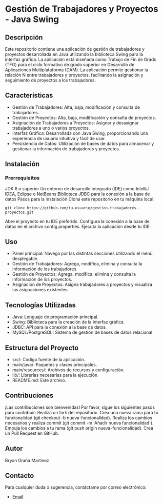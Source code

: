 # Gestión de Trabajadores y Proyectos - Java Swing
## Descripción
Este repositorio contiene una aplicación de gestión de trabajadores y proyectos desarrollada en Java utilizando la biblioteca Swing para la interfaz gráfica. La aplicación está diseñada como Trabajo de Fin de Grado (TFG) para el ciclo formativo de grado superior en Desarrollo de Aplicaciones Multiplataforma (DAM). La aplicación permite gestionar la relación N
entre trabajadores y proyectos, facilitando la asignación y seguimiento de proyectos a los trabajadores.

## Características
- Gestión de Trabajadores: Alta, baja, modificación y consulta de trabajadores.
- Gestión de Proyectos: Alta, baja, modificación y consulta de proyectos.
- Asignación de Trabajadores a Proyectos: Asignar y desasignar trabajadores a uno o varios proyectos.
- Interfaz Gráfica: Desarrollada con Java Swing, proporcionando una experiencia de usuario intuitiva y fácil de usar.
- Persistencia de Datos: Utilización de bases de datos para almacenar y gestionar la información de trabajadores y proyectos.
## Instalación
### Prerrequisitos
JDK 8 o superior
Un entorno de desarrollo integrado (IDE) como IntelliJ IDEA, Eclipse o NetBeans
Biblioteca JDBC para la conexión a la base de datos
Pasos para la instalación
Clona este repositorio en tu máquina local:
```
git clone https://github.com/tu-usuario/gestion-trabajadores-proyectos.git
```
Abre el proyecto en tu IDE preferido.
Configura la conexión a la base de datos en el archivo config.properties.
Ejecuta la aplicación desde tu IDE.
## Uso
- Panel principal: Navega por las distintas secciones utilizando el menú desplegable.
- Gestión de Trabajadores: Agrega, modifica, elimina y consulta la información de los trabajadores.
- Gestión de Proyectos: Agrega, modifica, elimina y consulta la información de los proyectos.
- Asignación de Proyectos: Asigna trabajadores a proyectos y visualiza las asignaciones existentes.

## Tecnologías Utilizadas
- Java: Lenguaje de programación principal.
- Swing: Biblioteca para la creación de la interfaz gráfica.
- JDBC: API para la conexión a la base de datos.
- MySQL/PostgreSQL: Sistema de gestión de bases de datos relacional.
## Estructura del Proyecto
- src/: Código fuente de la aplicación.
- main/java/: Paquetes y clases principales.
- main/resources/: Archivos de recursos y configuración.
- lib/: Librerías necesarias para la ejecución.
- README.md: Este archivo.

## Contribuciones
¡Las contribuciones son bienvenidas! Por favor, sigue los siguientes pasos para contribuir:
Realiza un fork del repositorio.
Crea una nueva rama para tu funcionalidad (git checkout -b nueva-funcionalidad).
Realiza los cambios necesarios y realiza commit (git commit -m 'Añadir nueva funcionalidad').
Empuja los cambios a tu rama (git push origin nueva-funcionalidad).
Crea un Pull Request en GitHub.

## Autor
Bryan Graña Martínez
## Contacto
Para cualquier duda o sugerencia, contáctame por correo electrónico:
- [Email](mailto:bryangranamartinez@gmail.com)
